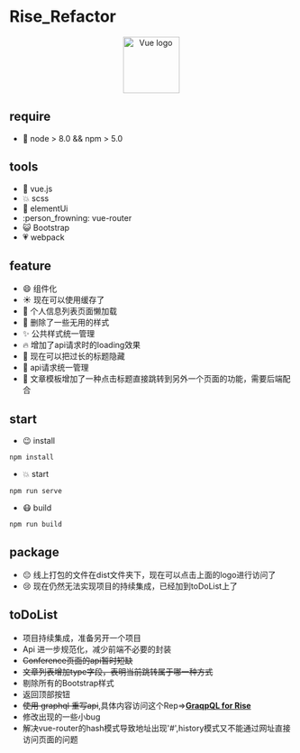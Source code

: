 # Rise_Refactor
 <p align="center"><a href="http://www.swu-rise.net.cn/" target="_blank">
   <img width="100" src="http://www.swu-rise.net.cn/images/logo.png" alt="Vue logo"></a></p>
 
 ## require
 * :tiger: node > 8.0 && npm > 5.0 
 ## tools
 * :revolving_hearts: vue.js
 * :boom: scss
 * :running: elementUi
 * :person_frowning: vue-router
 * :smiley_cat: Bootstrap
 * :heartpulse: webpack
 
 ## feature
 * :smile: 组件化
 * :sunny: 现在可以使用缓存了
 * :rocket: 个人信息列表页面懒加载
 * :chicken: 删除了一些无用的样式
 * :sparkles: 公共样式统一管理
 * :fire: 增加了api请求时的loading效果
 * :muscle: 现在可以把过长的标题隐藏
 * :punch: api请求统一管理
 * :dancers: 文章模板增加了一种点击标题直接跳转到另外一个页面的功能，需要后端配合
 
 ## start
 * :wink: install
  ```
  npm install
 ```
 * :collision: start
 ```
 npm run serve
 ```
 * :mask: build
 
 ```
 npm run build
 ```
 
 ## package
 * :pensive: 线上打包的文件在dist文件夹下，现在可以点击上面的logo进行访问了
 * :cry: 现在仍然无法实现项目的持续集成，已经加到toDoList上了
 
 ## toDoList
 * 项目持续集成，准备另开一个项目
 * Api 进一步规范化，减少前端不必要的封装
 * <del>Conference页面的api暂时短缺</del>
 * <del>文章列表增加type字段，表明当前跳转属于哪一种方式</del>
 * 剔除所有的Bootstrap样式
 * 返回顶部按钮
 * <del>使用 graphql 重写api</del>,具体内容访问这个Rep=><strong><a href="https://github.com/xiaoSais/Graphql_RISE">GraqpQL for Rise</a></strong>
 * 修改出现的一些小bug
 * 解决vue-router的hash模式导致地址出现'#',history模式又不能通过网址直接访问页面的问题
